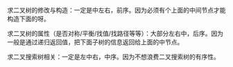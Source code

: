 求二叉树的修改与构造：一定是中左右，前序。因为必须有个上面的中间节点才能构造下面的呀。

求二叉树的属性（是否对称/平衡/找值/找路径等等）：大部分左右中，后序。因为一般是通过递归返回值，把下面子树的信息返回给上面的中节点。

求二叉搜索树相关：一定是左中右，中序。因为不想浪费二叉搜索树的有序性。

